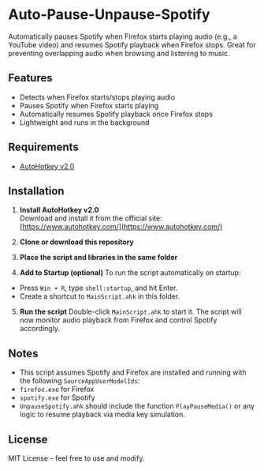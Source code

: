 # Auto-Pause-Unpause-Spotify

Automatically pauses Spotify when Firefox starts playing audio (e.g., a YouTube video) and resumes Spotify playback when Firefox stops. Great for preventing overlapping audio when browsing and listening to music.

## Features

- Detects when Firefox starts/stops playing audio
- Pauses Spotify when Firefox starts playing
- Automatically resumes Spotify playback once Firefox stops
- Lightweight and runs in the background

## Requirements

- [AutoHotkey v2.0](https://www.autohotkey.com/)

## Installation

1. **Install AutoHotkey v2.0**  
   Download and install it from the official site: [https://www.autohotkey.com/](https://www.autohotkey.com/)

2. **Clone or download this repository**

3. **Place the script and libraries in the same folder**

4. **Add to Startup (optional)**
To run the script automatically on startup:
- Press `Win + R`, type `shell:startup`, and hit Enter.
- Create a shortcut to `MainScript.ahk` in this folder.

5. **Run the script**
Double-click `MainScript.ahk` to start it. The script will now monitor audio playback from Firefox and control Spotify accordingly.

## Notes

- This script assumes Spotify and Firefox are installed and running with the following `SourceAppUserModelIds`:
- `firefox.exe` for Firefox
- `spotify.exe` for Spotify
- `UnpauseSpotify.ahk` should include the function `PlayPauseMedia()` or any logic to resume playback via media key simulation.

## License

MIT License – feel free to use and modify.
